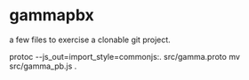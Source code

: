 # gammapbx
a few files to exercise a clonable git project.

protoc --js_out=import_style=commonjs:. src/gamma.proto
mv src/gamma_pb.js .
